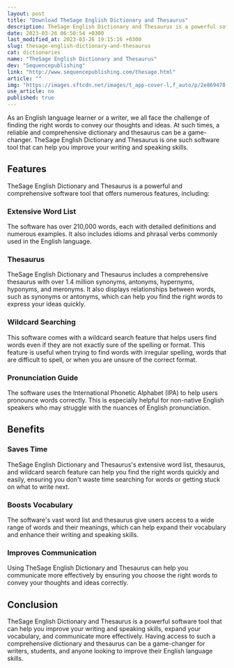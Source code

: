 ```yaml
---
layout: post
title: "Download TheSage English Dictionary and Thesaurus"
description: TheSage English Dictionary and Thesaurus is a powerful software tool that can boost your writing and speaking skills by helping you find the right words quickly and easily.
date: 2023-03-26 06:50:54 +0300
last_modified_at: 2023-03-26 19:15:16 +0300
slug: thesage-english-dictionary-and-thesaurus
cat: dictionaries
name: "TheSage English Dictionary and Thesaurus"
dev: "Sequencepublishing"
link: "http://www.sequencepublishing.com/thesage.html"
article: ""
img: "https://images.sftcdn.net/images/t_app-cover-l,f_auto/p/2e869478-9a61-11e6-a77f-00163ec9f5fa/2995176257/thesage-english-dictionary-and-thesaurus-screenshot.jpg"
use_article: no
published: true
---
```



As an English language learner or a writer, we all face the challenge of finding the right words to convey our thoughts and ideas. At such times, a reliable and comprehensive dictionary and thesaurus can be a game-changer. TheSage English Dictionary and Thesaurus is one such software tool that can help you improve your writing and speaking skills.

## Features

TheSage English Dictionary and Thesaurus is a powerful and comprehensive software tool that offers numerous features, including:

### Extensive Word List

The software has over 210,000 words, each with detailed definitions and numerous examples. It also includes idioms and phrasal verbs commonly used in the English language.

### Thesaurus

TheSage English Dictionary and Thesaurus includes a comprehensive thesaurus with over 1.4 million synonyms, antonyms, hypernyms, hyponyms, and meronyms. It also displays relationships between words, such as synonyms or antonyms, which can help you find the right words to express your ideas quickly.

### Wildcard Searching

This software comes with a wildcard search feature that helps users find words even if they are not exactly sure of the spelling or format. This feature is useful when trying to find words with irregular spelling, words that are difficult to spell, or when you are unsure of the correct format.

### Pronunciation Guide

The software uses the International Phonetic Alphabet (IPA) to help users pronounce words correctly. This is especially helpful for non-native English speakers who may struggle with the nuances of English pronunciation.

## Benefits

### Saves Time

TheSage English Dictionary and Thesaurus's extensive word list, thesaurus, and wildcard search feature can help you find the right words quickly and easily, ensuring you don't waste time searching for words or getting stuck on what to write next.

### Boosts Vocabulary

The software's vast word list and thesaurus give users access to a wide range of words and their meanings, which can help expand their vocabulary and enhance their writing and speaking skills.

### Improves Communication

Using TheSage English Dictionary and Thesaurus can help you communicate more effectively by ensuring you choose the right words to convey your thoughts and ideas correctly.

## Conclusion

TheSage English Dictionary and Thesaurus is a powerful software tool that can help you improve your writing and speaking skills, expand your vocabulary, and communicate more effectively. Having access to such a comprehensive dictionary and thesaurus can be a game-changer for writers, students, and anyone looking to improve their English language skills.